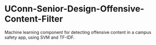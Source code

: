 # UConn-Senior-Design-Offensive-Content-Filter
Machine learning component for detecting offensive content in a campus safety app, using SVM and TF-IDF.
